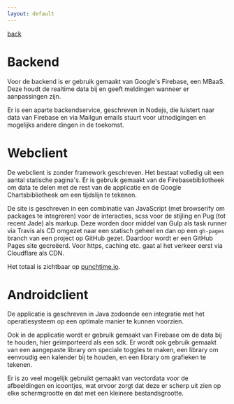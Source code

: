 ```yaml
---
layout: default
---
```


[back](.)

# Backend

Voor de backend is er gebruik gemaakt van Google's Firebase, een MBaaS. Deze houdt de realtime data bij en geeft meldingen wanneer er aanpassingen zijn.

Er is een aparte backendservice, geschreven in Nodejs, die luistert naar data van Firebase en via Mailgun emails stuurt voor uitnodigingen en mogelijks andere dingen in de toekomst.

# Webclient

De webclient is zonder framework geschreven. Het bestaat volledig uit een aantal statische pagina's. Er is gebruik gemaakt van de Firebasebibliotheek om data te delen met de rest van de applicatie en de Google Chartsbibliotheek om een tijdslijn te tekenen.

De site is geschreven in een combinatie van JavaScript (met browserify om packages te integreren) voor de interacties, scss voor de stijling en Pug (tot recent Jade) als markup. Deze worden door middel van Gulp als task runner via Travis als CD omgezet naar een statisch geheel en dan op een `gh-pages` branch van een project op GitHub gezet. Daardoor wordt er een GitHub Pages site gecreëerd. Voor https, caching etc. gaat al het verkeer eerst via Cloudflare als CDN.

Het totaal is zichtbaar op [punchtime.io](https://punchtime.io).

# Androidclient

De applicatie is geschreven in Java zodoende een integratie met het operatiesysteem op een optimale manier te kunnen voorzien.

Ook in de applicatie wordt er gebruik gemaakt van Firebase om de data bij te houden, hier geïmporteerd als een sdk. Er wordt ook gebruik gemaakt van een aangepaste library om speciale toggles te maken, een library om eenvoudig een kalender bij te houden, en een library om grafieken te tekenen.

Er is zo veel mogelijk gebruikt gemaakt van vectordata voor de afbeeldingen en icoontjes, wat ervoor zorgt dat deze er scherp uit zien op elke schermgrootte en dat met een kleinere bestandsgrootte.
